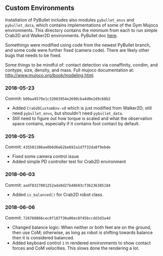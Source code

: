 ## Custom Environments

Installation of PyBullet includes also modules `pybullet_envs` and `pybullet_data`,
which contains implementations of some of the Gym Mujoco environments.  This directory contains the minimum from each to run simple Crab2D and Walker2D environments. PyBullet doc [here](https://docs.google.com/document/d/10sXEhzFRSnvFcl3XxNGhnD4N2SedqwdAvK3dsihxVUA/edit#heading=h.2ye70wns7io3).

Somethings were modified using code from the newest PyBullet branch, and some code were further fixed (camera code).  There are likely other bugs that needs to be fixed.

Some things to be mindful of: contact detection via conaffinity, condim, and contype, size, density, and mass. Full mujoco documentation at: http://www.mujoco.org/book/modeling.html.

### 2018-05-23
Commit: `b00aa9579e1c32083954e2690cba4d0e2d9c68b2`
* Added `Crab2DCustomEnv-v0` which is just modified from Walker2D; still need `pybullet_envs`, but shouldn't need `pybullet_data`.
* Still need to figure out how torque is scaled and what the observation space contains, especially if it contains foot contact by default.

### 2018-05-25
Commit: `435581386ae0b6d6e62be692a1d7f32da8f9ebde`
* Fixed some camera control issue
* Added simple PD controller test for Crab2D environment

### 2018-06-03
Commit: `aadf8327801252ada9d27b48b93cf3b236385184`
* Added `is_balanced()` for Crab2D robot class.

### 2018-06-06
Commit: `726760866cec8f107f30a00ec8f45bccdd3d3a4d`
* Changed balance logic: When neither or both feet are on the ground, then use CoM; otherwise, as long as robot is shifting towards balance then it is considered balanced.
* Added keyboard control `1` in rendered environments to show contact forces and CoM velocities.  This slows done the rendering a lot.

